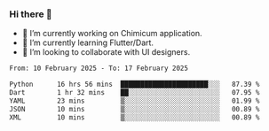 ### Hi there 👋

<!--
**devcat37/devcat37** is a ✨ _special_ ✨ repository because its `README.md` (this file) appears on your GitHub profile.-->


- 🔭 I’m currently working on Chimicum application.
- 🌱 I’m currently learning Flutter/Dart.
- 👯 I’m looking to collaborate with UI designers.
<!-- - 🤔 I’m looking for help with ... -->

<!--START_SECTION:waka-->

```txt
From: 10 February 2025 - To: 17 February 2025

Python      16 hrs 56 mins  ██████████████████████░░░   87.39 %
Dart        1 hr 32 mins    ██░░░░░░░░░░░░░░░░░░░░░░░   07.95 %
YAML        23 mins         ▒░░░░░░░░░░░░░░░░░░░░░░░░   01.99 %
JSON        10 mins         ▒░░░░░░░░░░░░░░░░░░░░░░░░   00.89 %
XML         10 mins         ▒░░░░░░░░░░░░░░░░░░░░░░░░   00.89 %
```

<!--END_SECTION:waka-->
